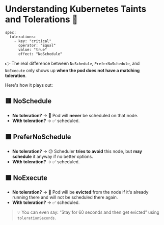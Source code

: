 







# Understanding Kubernetes Taints and Tolerations 🎯

```
spec:
  tolerations:
    - key: "critical"
      operator: "Equal"
      value: "true"
      effect: "NoSchedule"
```

👉 The real difference between `NoSchedule`, `PreferNoSchedule`, and `NoExecute` only shows up **when the pod does not have a matching toleration**.

Here's how it plays out:

## 🟥 NoSchedule
- **No toleration?** → 🚫 Pod will **never** be scheduled on that node.
- **With toleration?** → ✅ scheduled.

## 🟧 PreferNoSchedule
- **No toleration?** → 😕 Scheduler **tries to avoid** this node, but **may schedule** it anyway if no better options.
- **With toleration?** → ✅ scheduled.

## ⬛ NoExecute
- **No toleration?** → 🚫 Pod will be **evicted** from the node if it's already running there and will not be scheduled there again.
- **With toleration?** → ✅ scheduled.

> 💡 You can even say: “Stay for 60 seconds and then get evicted” using `tolerationSeconds`.





 
